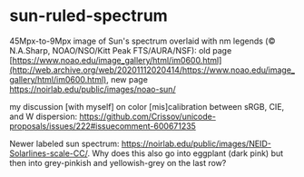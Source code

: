 # sun-ruled-spectrum
45Mpx-to-9Mpx image of Sun's spectrum overlaid with nm legends (© N.A.Sharp, NOAO/NSO/Kitt Peak FTS/AURA/NSF): old page [https://www.noao.edu/image_gallery/html/im0600.html](http://web.archive.org/web/20201112020414/https://www.noao.edu/image_gallery/html/im0600.html), new page https://noirlab.edu/public/images/noao-sun/

my discussion [with myself] on color [mis]calibration between sRGB, CIE, and W dispersion: https://github.com/Crissov/unicode-proposals/issues/222#issuecomment-600671235

Newer labeled sun spectrum: https://noirlab.edu/public/images/NEID-Solarlines-scale-CC/.  Why does this also go into eggplant (dark pink) but then into grey-pinkish and yellowish-grey on the last row?
